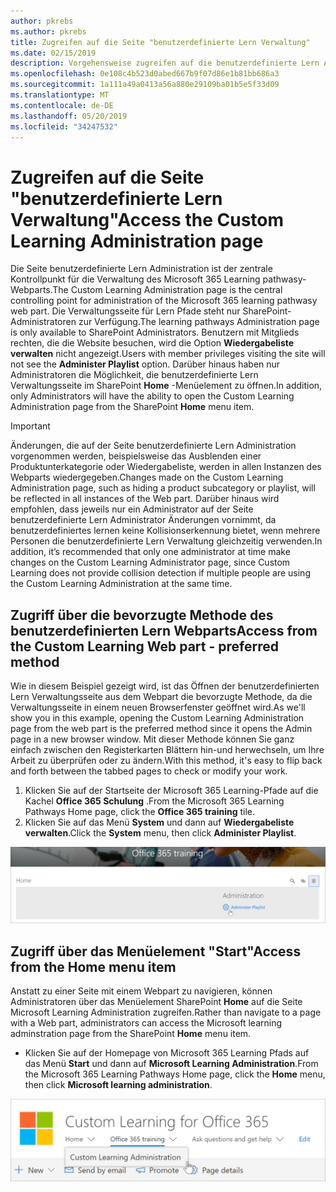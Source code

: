 ```yaml
---
author: pkrebs
ms.author: pkrebs
title: Zugreifen auf die Seite "benutzerdefinierte Lern Verwaltung"
ms.date: 02/15/2019
description: Vorgehensweise zugreifen auf die benutzerdefinierte Lern Administratorseite über das Webpart oder das Menü
ms.openlocfilehash: 0e108c4b523d0abed667b9f07d86e1b81bb686a3
ms.sourcegitcommit: 1a111a49a0413a56a880e29109ba01b5e5f33d09
ms.translationtype: MT
ms.contentlocale: de-DE
ms.lasthandoff: 05/20/2019
ms.locfileid: "34247532"
---
```

# <a name="access-the-custom-learning-administration-page"></a><span data-ttu-id="4dec7-103">Zugreifen auf die Seite "benutzerdefinierte Lern Verwaltung"</span><span class="sxs-lookup"><span data-stu-id="4dec7-103">Access the Custom Learning Administration page</span></span>

<span data-ttu-id="4dec7-104">Die Seite benutzerdefinierte Lern Administration ist der zentrale Kontrollpunkt für die Verwaltung des Microsoft 365 Learning pathwasy-Webparts.</span><span class="sxs-lookup"><span data-stu-id="4dec7-104">The Custom Learning Administration page is the central controlling point for administration of the Microsoft 365 learning pathwasy web part.</span></span> <span data-ttu-id="4dec7-105">Die Verwaltungsseite für Lern Pfade steht nur SharePoint-Administratoren zur Verfügung.</span><span class="sxs-lookup"><span data-stu-id="4dec7-105">The learning pathways Administration page is only available to SharePoint Administrators.</span></span> <span data-ttu-id="4dec7-106">Benutzern mit Mitglieds rechten, die die Website besuchen, wird die Option **Wiedergabeliste verwalten** nicht angezeigt.</span><span class="sxs-lookup"><span data-stu-id="4dec7-106">Users with member privileges visiting the site will not see the **Administer Playlist** option.</span></span> <span data-ttu-id="4dec7-107">Darüber hinaus haben nur Administratoren die Möglichkeit, die benutzerdefinierte Lern Verwaltungsseite im SharePoint **Home** -Menüelement zu öffnen.</span><span class="sxs-lookup"><span data-stu-id="4dec7-107">In addition, only Administrators will have the ability to open the Custom Learning Administration page from the SharePoint **Home** menu item.</span></span>  

> [!IMPORTANT]
> <span data-ttu-id="4dec7-108">Änderungen, die auf der Seite benutzerdefinierte Lern Administration vorgenommen werden, beispielsweise das Ausblenden einer Produktunterkategorie oder Wiedergabeliste, werden in allen Instanzen des Webparts wiedergegeben.</span><span class="sxs-lookup"><span data-stu-id="4dec7-108">Changes made on the Custom Learning Administration page, such as hiding a product subcategory or playlist, will be reflected in all instances of the Web part.</span></span> <span data-ttu-id="4dec7-109">Darüber hinaus wird empfohlen, dass jeweils nur ein Administrator auf der Seite benutzerdefinierte Lern Administrator Änderungen vornimmt, da benutzerdefiniertes lernen keine Kollisionserkennung bietet, wenn mehrere Personen die benutzerdefinierte Lern Verwaltung gleichzeitig verwenden.</span><span class="sxs-lookup"><span data-stu-id="4dec7-109">In addition, it’s recommended that only one administrator at time make changes on the Custom Learning Administrator page, since Custom Learning does not provide collision detection if multiple people are using the Custom Learning Administration at the same time.</span></span>  

## <a name="access-from-the-custom-learning-web-part---preferred-method"></a><span data-ttu-id="4dec7-110">Zugriff über die bevorzugte Methode des benutzerdefinierten Lern Webparts</span><span class="sxs-lookup"><span data-stu-id="4dec7-110">Access from the Custom Learning Web part - preferred method</span></span>
<span data-ttu-id="4dec7-111">Wie in diesem Beispiel gezeigt wird, ist das Öffnen der benutzerdefinierten Lern Verwaltungsseite aus dem Webpart die bevorzugte Methode, da die Verwaltungsseite in einem neuen Browserfenster geöffnet wird.</span><span class="sxs-lookup"><span data-stu-id="4dec7-111">As we'll show you in this example, opening the Custom Learning Administration page from the web part is the preferred method since it opens the Admin page in a new browser window.</span></span> <span data-ttu-id="4dec7-112">Mit dieser Methode können Sie ganz einfach zwischen den Registerkarten Blättern hin-und herwechseln, um Ihre Arbeit zu überprüfen oder zu ändern.</span><span class="sxs-lookup"><span data-stu-id="4dec7-112">With this method, it's easy to flip back and forth between the tabbed pages to check or modify your work.</span></span>  

1. <span data-ttu-id="4dec7-113">Klicken Sie auf der Startseite der Microsoft 365 Learning-Pfade auf die Kachel **Office 365 Schulung** .</span><span class="sxs-lookup"><span data-stu-id="4dec7-113">From the Microsoft 365 Learning Pathways Home page, click the **Office 365 training** tile.</span></span>
2. <span data-ttu-id="4dec7-114">Klicken Sie auf das Menü **System** und dann auf **Wiedergabeliste verwalten**.</span><span class="sxs-lookup"><span data-stu-id="4dec7-114">Click the **System** menu, then click **Administer Playlist**.</span></span> 

![CG-adminaccbtn. png](media/cg-adminaccbtn.png)

## <a name="access-from-the-home-menu-item"></a><span data-ttu-id="4dec7-116">Zugriff über das Menüelement "Start"</span><span class="sxs-lookup"><span data-stu-id="4dec7-116">Access from the Home menu item</span></span>
<span data-ttu-id="4dec7-117">Anstatt zu einer Seite mit einem Webpart zu navigieren, können Administratoren über das Menüelement SharePoint **Home** auf die Seite Microsoft Learning Administration zugreifen.</span><span class="sxs-lookup"><span data-stu-id="4dec7-117">Rather than navigate to a page with a Web part, administrators can access the Microsoft learning adminstration page from the SharePoint **Home** menu item.</span></span> 

- <span data-ttu-id="4dec7-118">Klicken Sie auf der Homepage von Microsoft 365 Learning Pfads auf das Menü **Start** und dann auf **Microsoft Learning Administration**.</span><span class="sxs-lookup"><span data-stu-id="4dec7-118">From the Microsoft 365 Learning Pathways Home page, click the **Home** menu, then click **Microsoft learning administration**.</span></span>

![CG-adminaccmenu. png](media/cg-adminaccmenu.png)